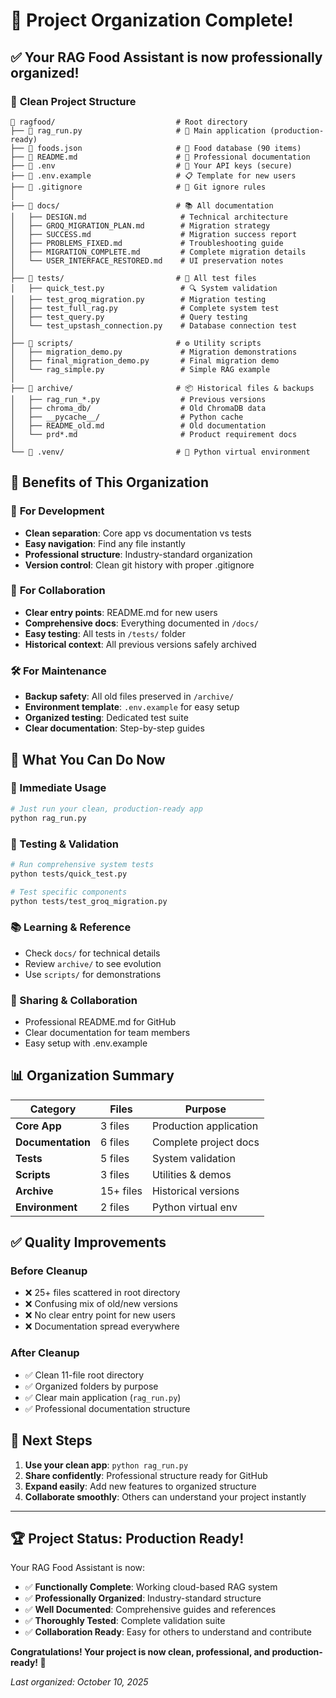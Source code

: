 # 🎯 Project Organization Complete!

## ✅ **Your RAG Food Assistant is now professionally organized!**

### 📁 **Clean Project Structure**

```
📂 ragfood/                           # Root directory
├── 📄 rag_run.py                     # 🚀 Main application (production-ready)
├── 📄 foods.json                     # 🍕 Food database (90 items)
├── 📄 README.md                      # 📖 Professional documentation
├── 📄 .env                           # 🔐 Your API keys (secure)
├── 📄 .env.example                   # 📋 Template for new users
├── 📄 .gitignore                     # 🚫 Git ignore rules
│
├── 📁 docs/                          # 📚 All documentation
│   ├── DESIGN.md                     # Technical architecture
│   ├── GROQ_MIGRATION_PLAN.md        # Migration strategy
│   ├── SUCCESS.md                    # Migration success report
│   ├── PROBLEMS_FIXED.md             # Troubleshooting guide
│   ├── MIGRATION_COMPLETE.md         # Complete migration details
│   └── USER_INTERFACE_RESTORED.md    # UI preservation notes
│
├── 📁 tests/                         # 🧪 All test files
│   ├── quick_test.py                 # 🔍 System validation
│   ├── test_groq_migration.py        # Migration testing
│   ├── test_full_rag.py              # Complete system test
│   ├── test_query.py                 # Query testing
│   └── test_upstash_connection.py    # Database connection test
│
├── 📁 scripts/                       # ⚙️ Utility scripts
│   ├── migration_demo.py             # Migration demonstrations
│   ├── final_migration_demo.py       # Final migration demo
│   └── rag_simple.py                 # Simple RAG example
│
├── 📁 archive/                       # 📦 Historical files & backups
│   ├── rag_run_*.py                  # Previous versions
│   ├── chroma_db/                    # Old ChromaDB data
│   ├── __pycache__/                  # Python cache
│   ├── README_old.md                 # Old documentation
│   └── prd*.md                       # Product requirement docs
│
└── 📁 .venv/                         # 🐍 Python virtual environment
```

## 🎉 **Benefits of This Organization**

### 🚀 **For Development**
- **Clean separation**: Core app vs documentation vs tests
- **Easy navigation**: Find any file instantly
- **Professional structure**: Industry-standard organization
- **Version control**: Clean git history with proper .gitignore

### 👥 **For Collaboration**
- **Clear entry points**: README.md for new users
- **Comprehensive docs**: Everything documented in `/docs/`
- **Easy testing**: All tests in `/tests/` folder
- **Historical context**: All previous versions safely archived

### 🛠️ **For Maintenance**
- **Backup safety**: All old files preserved in `/archive/`
- **Environment template**: `.env.example` for easy setup
- **Organized testing**: Dedicated test suite
- **Clear documentation**: Step-by-step guides

## 🎯 **What You Can Do Now**

### **🚀 Immediate Usage**
```bash
# Just run your clean, production-ready app
python rag_run.py
```

### **🧪 Testing & Validation**
```bash
# Run comprehensive system tests
python tests/quick_test.py

# Test specific components
python tests/test_groq_migration.py
```

### **📚 Learning & Reference**
- Check `docs/` for technical details
- Review `archive/` to see evolution
- Use `scripts/` for demonstrations

### **🤝 Sharing & Collaboration**
- Professional README.md for GitHub
- Clear documentation for team members
- Easy setup with .env.example

## 📊 **Organization Summary**

| Category | Files | Purpose |
|----------|-------|---------|
| **Core App** | 3 files | Production application |
| **Documentation** | 6 files | Complete project docs |
| **Tests** | 5 files | System validation |
| **Scripts** | 3 files | Utilities & demos |
| **Archive** | 15+ files | Historical versions |
| **Environment** | 2 files | Python virtual env |

## ✅ **Quality Improvements**

### **Before Cleanup**
- ❌ 25+ files scattered in root directory  
- ❌ Confusing mix of old/new versions
- ❌ No clear entry point for new users
- ❌ Documentation spread everywhere

### **After Cleanup** 
- ✅ Clean 11-file root directory
- ✅ Organized folders by purpose
- ✅ Clear main application (`rag_run.py`)
- ✅ Professional documentation structure

## 🎯 **Next Steps**

1. **Use your clean app**: `python rag_run.py`
2. **Share confidently**: Professional structure ready for GitHub
3. **Expand easily**: Add new features to organized structure
4. **Collaborate smoothly**: Others can understand your project instantly

---

## 🏆 **Project Status: Production Ready!**

Your RAG Food Assistant is now:
- ✅ **Functionally Complete**: Working cloud-based RAG system
- ✅ **Professionally Organized**: Industry-standard structure
- ✅ **Well Documented**: Comprehensive guides and references
- ✅ **Thoroughly Tested**: Complete validation suite
- ✅ **Collaboration Ready**: Easy for others to understand and contribute

**Congratulations! Your project is now clean, professional, and production-ready! 🎉**

*Last organized: October 10, 2025*